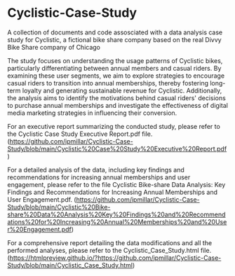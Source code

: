 # Cyclistic-Case-Study
A collection of documents and code assosciated with a data analysis case study for Cyclistic, a fictional bike share company based on the real Divvy Bike Share company of Chicago

The study focuses on understanding the usage patterns of Cyclistic bikes, particularly differentiating between annual members and casual riders. By examining these user segments, we aim to explore strategies to encourage casual riders to transition into annual memberships, thereby fostering long-term loyalty and generating sustainable revenue for Cyclistic. Additionally, the analysis aims to identify the motivations behind casual riders' decisions to purchase annual memberships and investigate the effectiveness of digital media marketing strategies in influencing their conversion.

For an executive report summarizing the conducted study, please refer to the Cyclistic Case Study Executive Report.pdf file. (https://github.com/ipmillar/Cyclistic-Case-Study/blob/main/Cyclistic%20Case%20Study%20Executive%20Report.pdf)

For a detailed analysis of the data, including key findings and recommendations for increasing annual memberships and user engagement, please refer to the file Cyclistic Bike-share Data Analysis: Key Findings and Recommendations for Increasing Annual Memberships and User Engagement.pdf. (https://github.com/ipmillar/Cyclistic-Case-Study/blob/main/Cyclistic%20Bike-share%20Data%20Analysis%20Key%20Findings%20and%20Recommendations%20for%20Increasing%20Annual%20Memberships%20and%20User%20Engagement.pdf)

For a comprehensive report detailing the data modifications and all the performed analyses, please refer to the Cyclistic_Case_Study.html file. (https://htmlpreview.github.io/?https://github.com/ipmillar/Cyclistic-Case-Study/blob/main/Cyclistic_Case_Study.html)
